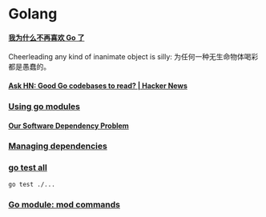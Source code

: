# Golang

#### [我为什么不再喜欢 Go 了](https://ipotato.me/article/69)

Cheerleading any kind of inanimate object is silly: 为任何一种无生命物体喝彩都是愚蠢的。

#### [Ask HN: Good Go codebases to read? | Hacker News](https://news.ycombinator.com/item?id=14462125)

### [Using go modules](https://go.dev/blog/using-go-modules)

#### [Our Software Dependency Problem](https://research.swtch.com/deps)

### [Managing dependencies](https://golang.org/doc/modules/managing-dependencies)

### [go test all](https://stackoverflow.com/a/21725603)

```shell
go test ./...
```

### [Go module: mod commands](https://golang.org/ref/mod#mod-commands)
